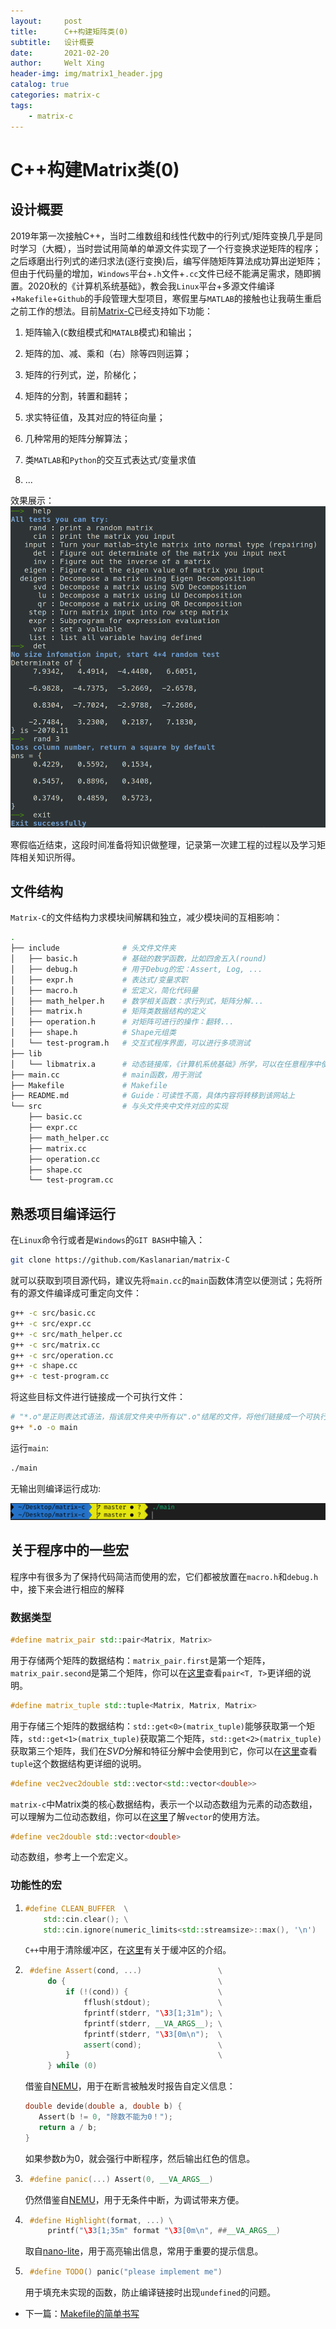 ```yaml
---
layout:     post
title:      C++构建矩阵类(0)
subtitle:   设计概要
date:       2021-02-20
author:     Welt Xing
header-img: img/matrix1_header.jpg
catalog: true
categories: matrix-c
tags:
    - matrix-c
---
```



# C++构建Matrix类(0)

## 设计概要

2019年第一次接触C++，当时二维数组和线性代数中的行列式/矩阵变换几乎是同时学习（大概），当时尝试用简单的单源文件实现了一个行变换求逆矩阵的程序；之后琢磨出行列式的递归求法(逐行变换)后，编写伴随矩阵算法成功算出逆矩阵；但由于代码量的增加，`Windows`平台+`.h`文件+`.cc`文件已经不能满足需求，随即搁置。2020秋的《计算机系统基础》，教会我`Linux`平台+多源文件编译+`Makefile`+`Github`的手段管理大型项目，寒假里与`MATLAB`的接触也让我萌生重启之前工作的想法。目前[Matrix-C](https://github.com/Kaslanarian/matrix-C)已经支持如下功能：

1. 矩阵输入(`C`数组模式和`MATALB`模式)和输出；

2. 矩阵的加、减、乘和（右）除等四则运算；

3. 矩阵的行列式，逆，阶梯化；

4. 矩阵的分割，转置和翻转；

5. 求实特征值，及其对应的特征向量；

6. 几种常用的矩阵分解算法；

7. 类`MATLAB`和`Python`的交互式表达式/变量求值

8. ...

效果展示：![实现效果](/img/matrix1_1.png)

寒假临近结束，这段时间准备将知识做整理，记录第一次建工程的过程以及学习矩阵相关知识所得。

## 文件结构

`Matrix-C`的文件结构力求模块间解耦和独立，减少模块间的互相影响：

```bash
.
├── include              # 头文件文件夹
│   ├── basic.h          # 基础的数学函数，比如四舍五入(round)
│   ├── debug.h          # 用于Debug的宏：Assert, Log, ...
│   ├── expr.h           # 表达式/变量求职
│   ├── macro.h          # 宏定义，简化代码量
│   ├── math_helper.h    # 数学相关函数：求行列式，矩阵分解...
│   ├── matrix.h         # 矩阵类数据结构的定义
│   ├── operation.h      # 对矩阵可进行的操作：翻转...
│   ├── shape.h          # Shape元组类
│   └── test-program.h   # 交互式程序界面，可以进行多项测试
├── lib
│   └── libmatrix.a      # 动态链接库，《计算机系统基础》所学，可以在任意程序中使用Matrix
├── main.cc              # main函数，用于测试
├── Makefile             # Makefile
├── README.md            # Guide：可读性不高，具体内容将转移到该网站上
└── src                  # 与头文件夹中文件对应的实现
    ├── basic.cc
    ├── expr.cc
    ├── math_helper.cc
    ├── matrix.cc
    ├── operation.cc
    ├── shape.cc
    └── test-program.cc
```

## 熟悉项目编译运行

在`Linux`命令行或者是`Windows`的`GIT BASH`中输入：

```bash
git clone https://github.com/Kaslanarian/matrix-C
```

就可以获取到项目源代码，建议先将`main.cc`的`main`函数体清空以便测试；先将所有的源文件编译成可重定向文件：

```bash
g++ -c src/basic.cc 
g++ -c src/expr.cc 
g++ -c src/math_helper.cc 
g++ -c src/matrix.cc 
g++ -c src/operation.cc 
g++ -c shape.cc 
g++ -c test-program.cc
```

将这些目标文件进行链接成一个可执行文件：

```bash
# "*.o"是正则表达式语法，指该层文件夹中所有以".o"结尾的文件，将他们链接成一个可执行文件main
g++ *.o -o main 
```

运行`main`:

```bash
./main
```

无输出则编译运行成功:

![运行结果](/img/matrix1_2.png)

## 关于程序中的一些宏

程序中有很多为了保持代码简洁而使用的宏，它们都被放置在`macro.h`和`debug.h`中，接下来会进行相应的解释

### 数据类型

```cpp
#define matrix_pair std::pair<Matrix, Matrix>
```

用于存储两个矩阵的数据结构：`matrix_pair.first`是第一个矩阵，`matrix_pair.second`是第二个矩阵，你可以在[这里](https://www.cplusplus.com/reference/utility/pair/)查看`pair<T, T>`更详细的说明。

```cpp
#define matrix_tuple std::tuple<Matrix, Matrix, Matrix>
```

用于存储三个矩阵的数据结构：`std::get<0>(matrix_tuple)`能够获取第一个矩阵，`std::get<1>(matrix_tuple)`获取第二个矩阵，`std::get<2>(matrix_tuple)`获取第三个矩阵，我们在$SVD$分解和特征分解中会使用到它，你可以在[这里](https://www.cplusplus.com/reference/tuple/tuple/)查看`tuple`这个数据结构更详细的说明。

```cpp
#define vec2vec2double std::vector<std::vector<double>>
```

`matrix-c`中Matrix类的核心数据结构，表示一个以动态数组为元素的动态数组，可以理解为二位动态数组，你可以在[这里](https://www.cplusplus.com/reference/vector/vector/)了解`vector`的使用方法。

```cpp
#define vec2double std::vector<double>
```

动态数组，参考上一个宏定义。

### 功能性的宏

1. ```cpp
   #define CLEAN_BUFFER  \
       std::cin.clear(); \
       std::cin.ignore(numeric_limits<std::streamsize>::max(), '\n')
   ```

   `C++`中用于清除缓冲区，在[这里](https://welts.xyz/matrix-c/2021/02/27/buffer/)有关于缓冲区的介绍。

2. ```cpp
    #define Assert(cond, ...)                 \
        do {                                  \
            if (!(cond)) {                    \
                fflush(stdout);               \
                fprintf(stderr, "\33[1;31m"); \
                fprintf(stderr, __VA_ARGS__); \
                fprintf(stderr, "\33[0m\n");  \
                assert(cond);                 \
            }                                 \
        } while (0)
    ```

    借鉴自[NEMU](https://github.com/NJU-ProjectN/nemu)，用于在断言被触发时报告自定义信息：

    ```cpp
    double devide(double a, double b) {
       Assert(b != 0, "除数不能为0！");
       return a / b;
   }
   ```

   如果参数$b$为0，就会强行中断程序，然后输出红色的信息。

3. ```cpp
    #define panic(...) Assert(0, __VA_ARGS__)
    ```

    仍然借鉴自[NEMU](https://github.com/NJU-ProjectN/nemu)，用于无条件中断，为调试带来方便。

4. ```cpp
    #define Highlight(format, ...) \
        printf("\33[1;35m" format "\33[0m\n", ##__VA_ARGS__)
    ```

    取自[nano-lite](https://github.com/NJU-ProjectN/nanos-lite)，用于高亮输出信息，常用于重要的提示信息。

5. ```cpp
    #define TODO() panic("please implement me")
    ```

    用于填充未实现的函数，防止编译链接时出现`undefined`的问题。

- 下一篇：[Makefile的简单书写](https://welts.xyz/matrix-c/2021/02/20/matrix2/)
